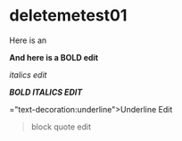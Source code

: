 # deletemetest01


Here is an 

**And here is a BOLD edit**

*italics edit* 

***BOLD ITALICS EDIT***

<span style>="text-decoration:underline">Underline Edit</span>

> block quote edit 
